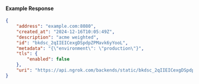 <!-- Code generated for API Clients. DO NOT EDIT. -->

#### Example Response

```json
{
	"address": "example.com:8080",
	"created_at": "2024-12-16T10:05:49Z",
	"description": "acme weighted",
	"id": "bkdsc_2qIIEICexgDSpdpZPMavk6yYooL",
	"metadata": "{\"environment\": \"production\"}",
	"tls": {
		"enabled": false
	},
	"uri": "https://api.ngrok.com/backends/static/bkdsc_2qIIEICexgDSpdpZPMavk6yYooL"
}
```
